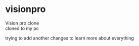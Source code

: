 # visionpro
Vision pro clone
<br> cloned to my pc
<p>trying to add another changes to learn more about everything<p>
